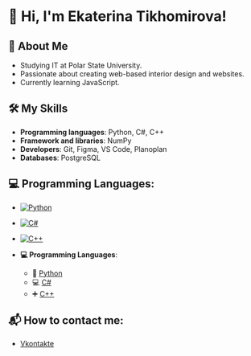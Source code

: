 # 👋 Hi, I'm Ekaterina Tikhomirova! 

## 🌟 About Me
- Studying IT at Polar State University.
- Passionate about creating web-based interior design and websites.
- Currently learning JavaScript.

## 🛠️ My Skills
- **Programming languages**: Python, C#, C++
- **Framework and libraries**: NumPy
- **Developers**: Git, Figma, VS Code, Planoplan
- **Databases**: PostgreSQL

## 💻 Programming Languages: 
- [![Python](https://img.shields.io/badge/Python-3.8-blue)](https://www.python.org/)
- [![C#](https://img.shields.io/badge/C%23-9.0-purple)](https://docs.microsoft.com/en-us/dotnet/csharp/)
- [![C++](https://img.shields.io/badge/C++-17-blue)](https://isocpp.org/)


- **💻 Programming Languages**: 
  - 🐍 [Python](https://www.python.org/)
  - 💻 [C#](https://docs.microsoft.com/en-us/dotnet/csharp/)
  - ➕ [C++](https://isocpp.org/)

## 📬 How to contact me:
- [Vkontakte](https://vk.com/teoxxid)
